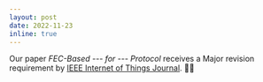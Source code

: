 ```yaml
---
layout: post
date: 2022-11-23
inline: true
---
```


Our paper *FEC-Based --- for --- Protocol* receives a Major revision requirement by [IEEE Internet of Things Journal](https://ieee-iotj.org/). 💪💪